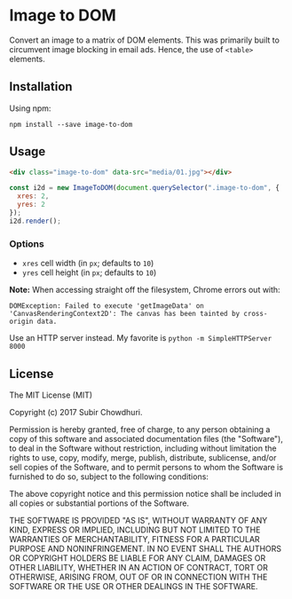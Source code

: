 # Image to DOM

Convert an image to a matrix of DOM elements. This was primarily built to circumvent image blocking in email ads. Hence, the use of `<table>` elements.

## Installation

Using npm:

```
npm install --save image-to-dom
```

## Usage

```html
<div class="image-to-dom" data-src="media/01.jpg"></div>
```
```js
const i2d = new ImageToDOM(document.querySelector(".image-to-dom", {
  xres: 2,
  yres: 2
});
i2d.render();
```

### Options
- `xres` cell width (in `px`; defaults to `10`)
- `yres` cell height (in `px`; defaults to `10`)


__Note:__ When accessing straight off the filesystem, Chrome errors out with:
```
DOMException: Failed to execute 'getImageData' on 'CanvasRenderingContext2D': The canvas has been tainted by cross-origin data.
```

Use an HTTP server instead. My favorite is `python -m SimpleHTTPServer 8000`

## License

The MIT License (MIT)

Copyright (c) 2017 Subir Chowdhuri.

Permission is hereby granted, free of charge, to any person obtaining a copy of this software and associated documentation files (the "Software"), to deal in the Software without restriction, including without limitation the rights to use, copy, modify, merge, publish, distribute, sublicense, and/or sell copies of the Software, and to permit persons to whom the Software is furnished to do so, subject to the following conditions:

The above copyright notice and this permission notice shall be included in all copies or substantial portions of the Software.

THE SOFTWARE IS PROVIDED "AS IS", WITHOUT WARRANTY OF ANY KIND, EXPRESS OR IMPLIED, INCLUDING BUT NOT LIMITED TO THE WARRANTIES OF MERCHANTABILITY, FITNESS FOR A PARTICULAR PURPOSE AND NONINFRINGEMENT. IN NO EVENT SHALL THE AUTHORS OR COPYRIGHT HOLDERS BE LIABLE FOR ANY CLAIM, DAMAGES OR OTHER LIABILITY, WHETHER IN AN ACTION OF CONTRACT, TORT OR OTHERWISE, ARISING FROM, OUT OF OR IN CONNECTION WITH THE SOFTWARE OR THE USE OR OTHER DEALINGS IN THE SOFTWARE.
